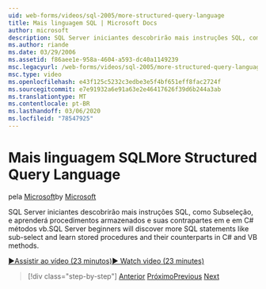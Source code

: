 ```yaml
---
uid: web-forms/videos/sql-2005/more-structured-query-language
title: Mais linguagem SQL | Microsoft Docs
author: microsoft
description: SQL Server iniciantes descobrirão mais instruções SQL, como Subseleção, e aprenderá procedimentos armazenados e suas contrapartes em e em C# métodos vb.
ms.author: riande
ms.date: 03/29/2006
ms.assetid: f86aee1e-958a-4604-a593-dc40a1149239
msc.legacyurl: /web-forms/videos/sql-2005/more-structured-query-language
msc.type: video
ms.openlocfilehash: e43f125c5232c3edbe3e5f4bf651eff8fac2724f
ms.sourcegitcommit: e7e91932a6e91a63e2e46417626f39d6b244a3ab
ms.translationtype: MT
ms.contentlocale: pt-BR
ms.lasthandoff: 03/06/2020
ms.locfileid: "78547925"
---
```

# <a name="more-structured-query-language"></a><span data-ttu-id="620fd-103">Mais linguagem SQL</span><span class="sxs-lookup"><span data-stu-id="620fd-103">More Structured Query Language</span></span>

<span data-ttu-id="620fd-104">pela [Microsoft](https://github.com/microsoft)</span><span class="sxs-lookup"><span data-stu-id="620fd-104">by [Microsoft](https://github.com/microsoft)</span></span>

<span data-ttu-id="620fd-105">SQL Server iniciantes descobrirão mais instruções SQL, como Subseleção, e aprenderá procedimentos armazenados e suas contrapartes em e em C# métodos vb.</span><span class="sxs-lookup"><span data-stu-id="620fd-105">SQL Server beginners will discover more SQL statements like sub-select and learn stored procedures and their counterparts in C# and VB methods.</span></span>

[<span data-ttu-id="620fd-106">&#9654;Assistir ao vídeo (23 minutos)</span><span class="sxs-lookup"><span data-stu-id="620fd-106">&#9654; Watch video (23 minutes)</span></span>](https://channel9.msdn.com/Blogs/ASP-NET-Site-Videos/more-structured-query-language)

> [!div class="step-by-step"]
> <span data-ttu-id="620fd-107">[Anterior](manipulating-database-data.md)
> [Próximo](understanding-security-and-network-connectivity.md)</span><span class="sxs-lookup"><span data-stu-id="620fd-107">[Previous](manipulating-database-data.md)
[Next](understanding-security-and-network-connectivity.md)</span></span>
